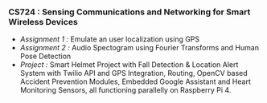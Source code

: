 ### CS724 : Sensing Communications and Networking for Smart Wireless Devices

- *Assignment 1 :* Emulate an user localization using GPS
- *Assignment 2 :* Audio Spectogram using Fourier Transforms and Human Pose Detection
- *Project :* Smart Helmet Project with Fall Detection & Location Alert System with Twilio API and GPS Integration, Routing, OpenCV based Accident Prevention Modules, Embedded Google Assistant and Heart Monitoring Sensors, all functioning parallelly on Raspberry Pi 4.
